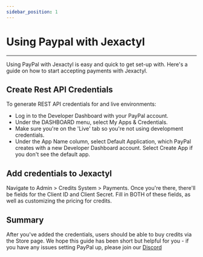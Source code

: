 ```yaml
---
sidebar_position: 1
---
```


# Using Paypal with Jexactyl
***
Using PayPal with Jexactyl is easy and quick to get set-up with. Here's a guide on how to 
start accepting payments with Jexactyl.

## Create Rest API Credentials
To generate REST API credentials for and live environments:

* Log in to the Developer Dashboard with your PayPal account.
* Under the DASHBOARD menu, select My Apps & Credentials.
* Make sure you're on the 'Live' tab so you're not using development credentials.
* Under the App Name column, select Default Application, which PayPal creates with a new Developer Dashboard account. Select Create App if you don't see the default app.

## Add credentials to Jexactyl

Navigate to Admin > Credits System > Payments.
Once you're there, there'll be fields for the Client ID and Client Secret.
Fill in BOTH of these fields, as well as customizing the pricing for credits.

## Summary

After you've added the credentials, users should be able to buy credits via the Store page.
We hope this guide has been short but helpful for you - if you have any issues setting PayPal up, please join our [Discord](https://discord.gg/qttGR4Z5Pk)